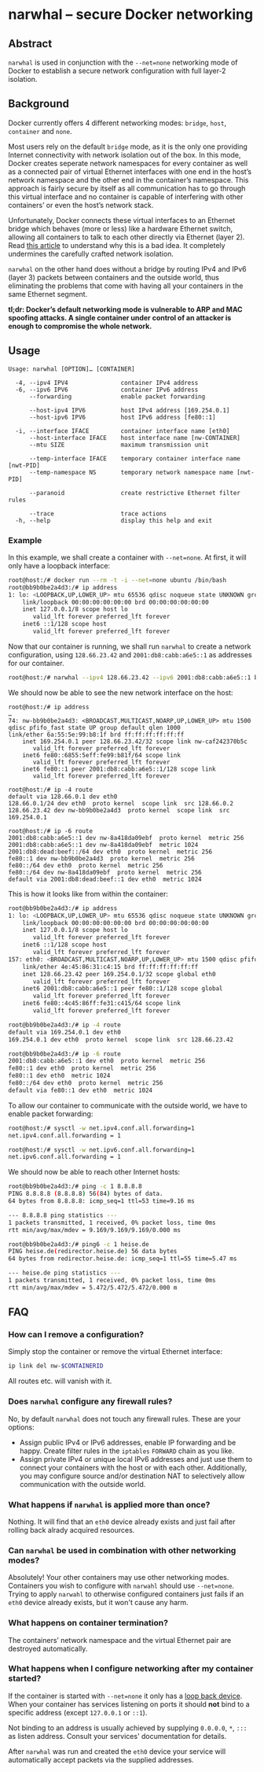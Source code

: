 narwhal – secure Docker networking
==================================

## Abstract

`narwhal` is used in conjunction with the `--net=none` networking mode of
Docker to establish a secure network configuration with full layer‐2
isolation.

## Background

Docker currently offers 4 different networking modes: `bridge`, `host`, 
`container` and `none`.

Most users rely on the default `bridge` mode, as it is the only one
providing Internet connectivity with network isolation out of the box.
In this mode, Docker creates seperate network namespaces for every
container as well as a connected pair of virtual Ethernet interfaces
with one end in the host’s network namespace and the other end in the
container’s namespace. This approach is fairly secure by itself as all
communication has to go through this virtual interface and no container
is capable of interfering with other containers’ or even the host’s
network stack.

Unfortunately, Docker connects these virtual interfaces to an Ethernet
bridge which behaves (more or less) like a hardware Ethernet switch,
allowing all containers to talk to each other directly via Ethernet
(layer 2). Read
[this article](https://nyantec.com/en/2015/03/20/docker-networking-considered-harmful/)
to understand why this is a bad idea. It completely undermines the
carefully crafted network isolation.

`narwhal` on the other hand does without a bridge by routing IPv4 and
IPv6 (layer 3) packets between containers and the outside world, thus
eliminating the problems that come with having all your containers in
the same Ethernet segment.

__tl;dr: Docker’s default networking mode is vulnerable to ARP and MAC
spoofing attacks. A single container under control of an attacker is
enough to compromise the whole network.__

## Usage

```
Usage: narwhal [OPTION]… [CONTAINER]

  -4, --ipv4 IPV4               container IPv4 address
  -6, --ipv6 IPV6               container IPv6 address
      --forwarding              enable packet forwarding

      --host-ipv4 IPV6          host IPv4 address [169.254.0.1]
      --host-ipv6 IPV6          host IPv6 address [fe80::1]

  -i, --interface IFACE         container interface name [eth0]
      --host-interface IFACE    host interface name [nw-CONTAINER]
      --mtu SIZE                maximum transmission unit

      --temp-interface IFACE    temporary container interface name [nwt-PID]
      --temp-namespace NS       temporary network namespace name [nwt-PID]

      --paranoid                create restrictive Ethernet filter rules

      --trace                   trace actions
  -h, --help                    display this help and exit
```

### Example

In this example, we shall create a container with `--net=none`. At first,
it will only have a loopback interface:

```bash
root@host:/# docker run --rm -t -i --net=none ubuntu /bin/bash
root@bb9b0be2a4d3:/# ip address
1: lo: <LOOPBACK,UP,LOWER_UP> mtu 65536 qdisc noqueue state UNKNOWN group default 
    link/loopback 00:00:00:00:00:00 brd 00:00:00:00:00:00
    inet 127.0.0.1/8 scope host lo
       valid_lft forever preferred_lft forever
    inet6 ::1/128 scope host 
       valid_lft forever preferred_lft forever
```

Now that our container is running, we shall run `narwhal` to create a
network configuration, using `128.66.23.42` and `2001:db8:cabb:a6e5::1` as
addresses for our container.

```bash
root@host:/# narwhal --ipv4 128.66.23.42 --ipv6 2001:db8:cabb:a6e5::1 bb9b0be2a4d3
```


We should now be able to see the new network interface on the host:

```
root@host:/# ip address
…
74: nw-bb9b0be2a4d3: <BROADCAST,MULTICAST,NOARP,UP,LOWER_UP> mtu 1500 qdisc pfifo_fast state UP group default qlen 1000
link/ether 6a:55:5e:99:b8:1f brd ff:ff:ff:ff:ff:ff
    inet 169.254.0.1 peer 128.66.23.42/32 scope link nw-caf242370b5c
       valid_lft forever preferred_lft forever
    inet6 fe80::6855:5eff:fe99:b81f/64 scope link 
       valid_lft forever preferred_lft forever
    inet6 fe80::1 peer 2001:db8:cabb:a6e5::1/128 scope link 
       valid_lft forever preferred_lft forever

root@host:/# ip -4 route
default via 128.66.0.1 dev eth0
128.66.0.1/24 dev eth0  proto kernel  scope link  src 128.66.0.2
128.66.23.42 dev nw-bb9b0be2a4d3  proto kernel  scope link  src 169.254.0.1

root@host:/# ip -6 route
2001:db8:cabb:a6e5::1 dev nw-8a418da09ebf  proto kernel  metric 256 
2001:db8:cabb:a6e5::1 dev nw-8a418da09ebf  metric 1024 
2001:db8:dead:beef::/64 dev eth0  proto kernel  metric 256 
fe80::1 dev nw-bb9b0be2a4d3  proto kernel  metric 256 
fe80::/64 dev eth0  proto kernel  metric 256 
fe80::/64 dev nw-8a418da09ebf  proto kernel  metric 256 
default via 2001:db8:dead:beef::1 dev eth0  metric 1024 
```

This is how it looks like from within the container:

```bash
root@bb9b0be2a4d3:/# ip address
1: lo: <LOOPBACK,UP,LOWER_UP> mtu 65536 qdisc noqueue state UNKNOWN group default 
    link/loopback 00:00:00:00:00:00 brd 00:00:00:00:00:00
    inet 127.0.0.1/8 scope host lo
       valid_lft forever preferred_lft forever
    inet6 ::1/128 scope host 
       valid_lft forever preferred_lft forever
157: eth0: <BROADCAST,MULTICAST,NOARP,UP,LOWER_UP> mtu 1500 qdisc pfifo_fast state UP group default qlen 1000
    link/ether 4e:45:86:31:c4:15 brd ff:ff:ff:ff:ff:ff
    inet 128.66.23.42 peer 169.254.0.1/32 scope global eth0 
       valid_lft forever preferred_lft forever
    inet6 2001:db8:cabb:a6e5::1 peer fe80::1/128 scope global 
       valid_lft forever preferred_lft forever
    inet6 fe80::4c45:86ff:fe31:c415/64 scope link 
       valid_lft forever preferred_lft forever

root@bb9b0be2a4d3:/# ip -4 route
default via 169.254.0.1 dev eth0 
169.254.0.1 dev eth0  proto kernel  scope link  src 128.66.23.42

root@bb9b0be2a4d3:/# ip -6 route
2001:db8:cabb:a6e5::1 dev eth0  proto kernel  metric 256 
fe80::1 dev eth0  proto kernel  metric 256 
fe80::1 dev eth0  metric 1024 
fe80::/64 dev eth0  proto kernel  metric 256 
default via fe80::1 dev eth0  metric 1024 
```

To allow our container to communicate with the outside world, we have to
enable packet forwarding:

```bash
root@host:/# sysctl -w net.ipv4.conf.all.forwarding=1
net.ipv4.conf.all.forwarding = 1

root@host:/# sysctl -w net.ipv6.conf.all.forwarding=1
net.ipv6.conf.all.forwarding = 1
```

We should now be able to reach other Internet hosts:

```bash
root@bb9b0be2a4d3:/# ping -c 1 8.8.8.8
PING 8.8.8.8 (8.8.8.8) 56(84) bytes of data.
64 bytes from 8.8.8.8: icmp_seq=1 ttl=53 time=9.16 ms

--- 8.8.8.8 ping statistics ---
1 packets transmitted, 1 received, 0% packet loss, time 0ms
rtt min/avg/max/mdev = 9.169/9.169/9.169/0.000 ms

root@bb9b0be2a4d3:/# ping6 -c 1 heise.de 
PING heise.de(redirector.heise.de) 56 data bytes
64 bytes from redirector.heise.de: icmp_seq=1 ttl=55 time=5.47 ms

--- heise.de ping statistics ---
1 packets transmitted, 1 received, 0% packet loss, time 0ms
rtt min/avg/max/mdev = 5.472/5.472/5.472/0.000 m
```

## FAQ

### How can I remove a configuration?

Simply stop the container or remove the virtual Ethernet interface:

```bash
ip link del nw-$CONTAINERID

```

All routes etc. will vanish with it.

### Does `narwhal` configure any firewall rules?

No, by default `narwhal` does not touch any firewall rules. These are your
options:

  - Assign public IPv4 or IPv6 addresses, enable IP forwarding and be happy.
    Create filter rules in the `iptables` `FORWARD` chain as you like.
  - Assign private IPv4 or unique local IPv6 addresses and just use them
    to connect your containers with the host or with each other.
    Additionally, you may configure source and/or destination NAT to
    selectively allow communication with the outside world.

### What happens if `narwhal` is applied more than once?

Nothing. It will find that an `eth0` device already exists and just fail
after rolling back alrady acquired resources.

### Can `narwhal` be used in combination with other networking modes?

Absolutely! Your other containers may use other networking modes.
Containers you wish to configure with `narwahl` should use `--net=none`.
Trying to apply `narwahl` to otherwise configured containers just fails
if an `eth0` device already exists, but it won't cause any harm.

### What happens on container termination?

The containers’ network namespace and the virtual Ethernet pair are
destroyed automatically.

### What happens when I configure networking after my container started?

If the container is started with `--net=none` it only has a
[loop back device](https://en.wikipedia.org/wiki/Loop_device). When your
container has services listening on ports it should __not__ bind to
a specific address (except `127.0.0.1` or `::1`). 

Not binding to an address is usually achieved by supplying `0.0.0.0`, `*`, `:::`
as listen address. Consult your services' documentation for details.

After `narwhal` was run and created the `eth0` device your service will
automatically accept packets via the supplied addresses.

